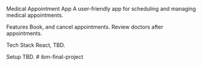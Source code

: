 
Medical Appointment App
A user-friendly app for scheduling and managing medical appointments.

Features
Book, and cancel appointments.
Review doctors after appointments.

Tech Stack
React, TBD.

Setup
TBD.
#   i b m - f i n a l - p r o j e c t 
 
 
